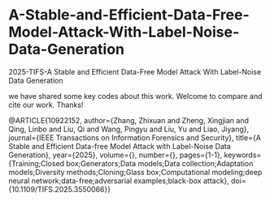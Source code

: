 # A-Stable-and-Efficient-Data-Free-Model-Attack-With-Label-Noise-Data-Generation
2025-TIFS-A Stable and Efficient Data-Free Model Attack With Label-Noise Data Generation

we have shared some key codes about this work. Welcome to compare and cite our work. Thanks!

@ARTICLE{10922152,
  author={Zhang, Zhixuan and Zheng, Xingjian and Qing, Linbo and Liu, Qi and Wang, Pingyu and Liu, Yu and Liao, Jiyang},
  journal={IEEE Transactions on Information Forensics and Security}, 
  title={A Stable and Efficient Data-free Model Attack with Label-Noise Data Generation}, 
  year={2025},
  volume={},
  number={},
  pages={1-1},
  keywords={Training;Closed box;Generators;Data models;Data collection;Adaptation models;Diversity methods;Cloning;Glass box;Computational modeling;deep neural network;data-free;adversarial examples;black-box attack},
  doi={10.1109/TIFS.2025.3550066}}

